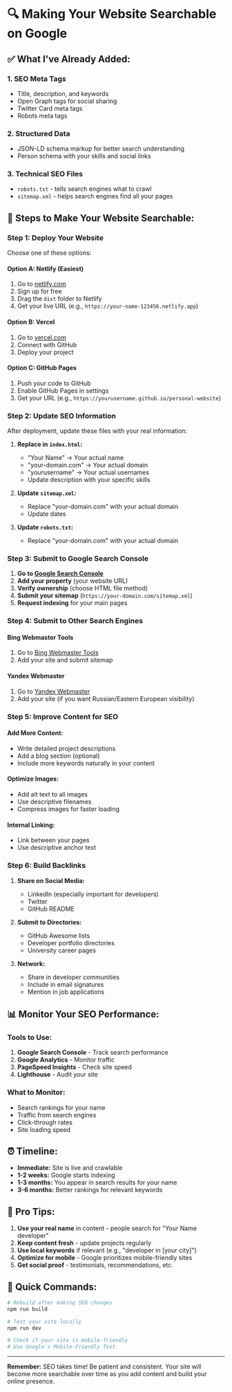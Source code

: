 # 🔍 Making Your Website Searchable on Google

## ✅ **What I've Already Added:**

### 1. **SEO Meta Tags**
- Title, description, and keywords
- Open Graph tags for social sharing
- Twitter Card meta tags
- Robots meta tags

### 2. **Structured Data**
- JSON-LD schema markup for better search understanding
- Person schema with your skills and social links

### 3. **Technical SEO Files**
- `robots.txt` - tells search engines what to crawl
- `sitemap.xml` - helps search engines find all your pages

## 🚀 **Steps to Make Your Website Searchable:**

### **Step 1: Deploy Your Website**
Choose one of these options:

#### **Option A: Netlify (Easiest)**
1. Go to [netlify.com](https://netlify.com)
2. Sign up for free
3. Drag the `dist` folder to Netlify
4. Get your live URL (e.g., `https://your-name-123456.netlify.app`)

#### **Option B: Vercel**
1. Go to [vercel.com](https://vercel.com)
2. Connect with GitHub
3. Deploy your project

#### **Option C: GitHub Pages**
1. Push your code to GitHub
2. Enable GitHub Pages in settings
3. Get your URL (e.g., `https://yourusername.github.io/personal-website`)

### **Step 2: Update SEO Information**
After deployment, update these files with your real information:

1. **Replace in `index.html`:**
   - "Your Name" → Your actual name
   - "your-domain.com" → Your actual domain
   - "yourusername" → Your actual usernames
   - Update description with your specific skills

2. **Update `sitemap.xml`:**
   - Replace "your-domain.com" with your actual domain
   - Update dates

3. **Update `robots.txt`:**
   - Replace "your-domain.com" with your actual domain

### **Step 3: Submit to Google Search Console**

1. **Go to [Google Search Console](https://search.google.com/search-console)**
2. **Add your property** (your website URL)
3. **Verify ownership** (choose HTML file method)
4. **Submit your sitemap** (`https://your-domain.com/sitemap.xml`)
5. **Request indexing** for your main pages

### **Step 4: Submit to Other Search Engines**

#### **Bing Webmaster Tools**
1. Go to [Bing Webmaster Tools](https://www.bing.com/webmasters)
2. Add your site and submit sitemap

#### **Yandex Webmaster**
1. Go to [Yandex Webmaster](https://webmaster.yandex.com)
2. Add your site (if you want Russian/Eastern European visibility)

### **Step 5: Improve Content for SEO**

#### **Add More Content:**
- Write detailed project descriptions
- Add a blog section (optional)
- Include more keywords naturally in your content

#### **Optimize Images:**
- Add alt text to all images
- Use descriptive filenames
- Compress images for faster loading

#### **Internal Linking:**
- Link between your pages
- Use descriptive anchor text

### **Step 6: Build Backlinks**

1. **Share on Social Media:**
   - LinkedIn (especially important for developers)
   - Twitter
   - GitHub README

2. **Submit to Directories:**
   - GitHub Awesome lists
   - Developer portfolio directories
   - University career pages

3. **Network:**
   - Share in developer communities
   - Include in email signatures
   - Mention in job applications

## 📊 **Monitor Your SEO Performance:**

### **Tools to Use:**
1. **Google Search Console** - Track search performance
2. **Google Analytics** - Monitor traffic
3. **PageSpeed Insights** - Check site speed
4. **Lighthouse** - Audit your site

### **What to Monitor:**
- Search rankings for your name
- Traffic from search engines
- Click-through rates
- Site loading speed

## ⏰ **Timeline:**
- **Immediate:** Site is live and crawlable
- **1-2 weeks:** Google starts indexing
- **1-3 months:** You appear in search results for your name
- **3-6 months:** Better rankings for relevant keywords

## 🎯 **Pro Tips:**

1. **Use your real name** in content - people search for "Your Name developer"
2. **Keep content fresh** - update projects regularly
3. **Use local keywords** if relevant (e.g., "developer in [your city]")
4. **Optimize for mobile** - Google prioritizes mobile-friendly sites
5. **Get social proof** - testimonials, recommendations, etc.

## 🔧 **Quick Commands:**

```bash
# Rebuild after making SEO changes
npm run build

# Test your site locally
npm run dev

# Check if your site is mobile-friendly
# Use Google's Mobile-Friendly Test
```

---

**Remember:** SEO takes time! Be patient and consistent. Your site will become more searchable over time as you add content and build your online presence.

